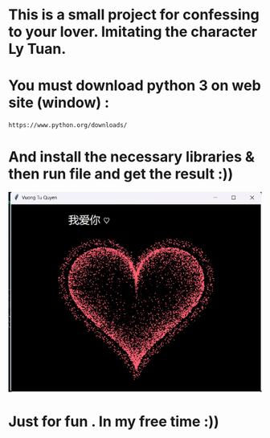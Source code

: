 # This is a small project for confessing to your lover. Imitating the character Ly Tuan.

# You must download python 3 on web site (window) : 
    https://www.python.org/downloads/
# And install the necessary libraries & then run file and get the result :))
![All text](image-1.png)
# Just for fun .  In my free time :))
          
